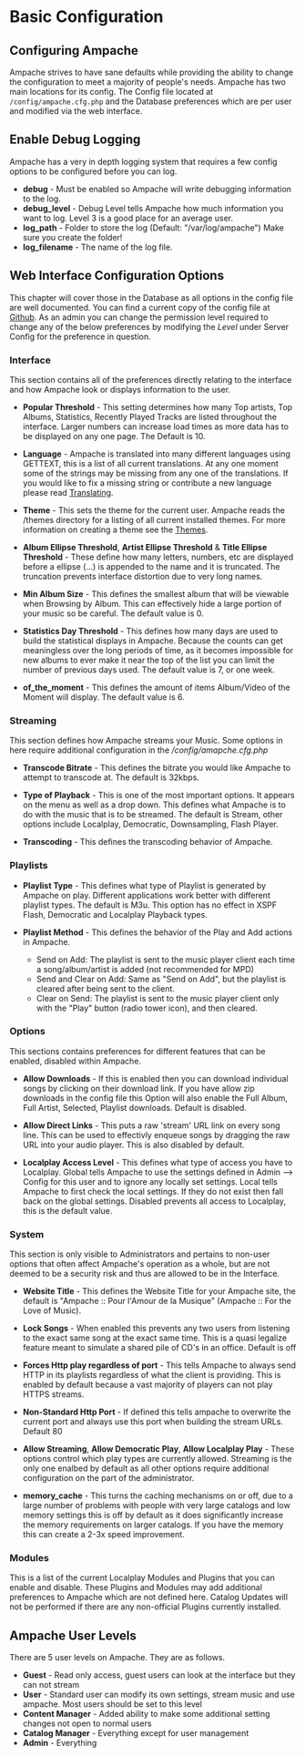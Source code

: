 # Basic Configuration

## Configuring Ampache

Ampache strives to have sane defaults while providing the ability to change the configuration to meet a majority of people's needs. Ampache has two main locations for its config. The Config file located at ```/config/ampache.cfg.php``` and the Database preferences which are per user and modified via the web interface.

## Enable Debug Logging

Ampache has a very in depth logging system that requires a few config options to be configured before you can log.

* **debug** - Must be enabled so Ampache will write debugging information to the log.
* **debug_level** - Debug Level tells Ampache how much information you want to log. Level 3 is a good place for an average user.
* **log_path** - Folder to store the log (Default: "/var/log/ampache") Make sure you create the folder!
* **log_filename** - The name of the log file.

## Web Interface Configuration Options

This chapter will cover those in the Database as all options in the config file are well documented. You can find a current copy of the config file at [Github](https://github.com/ampache/ampache/raw/master/config/ampache.cfg.php.dist). As an admin you can change the permission level required to change any of the below preferences by modifying the _Level_ under Server Config for the preference in question.

### Interface

This section contains all of the preferences directly relating to the interface and how Ampache look or displays information to the user.

* **Popular Threshold** - This setting determines how many Top artists, Top Albums, Statistics, Recently Played Tracks are listed throughout the interface. Larger numbers can increase load times as more data has to be displayed on any one page. The Default is 10.
* **Language** - Ampache is translated into many different languages using GETTEXT, this is a list of all current translations. At any one moment some of the strings may be missing from any one of the translations. If you would like to fix a missing string or contribute a new language please read [Translating](https://github.com/ampache/ampache/blob/master/locale/base/TRANSLATIONS).

* **Theme** - This sets the theme for the current user. Ampache reads the /themes directory for a listing of all current installed themes. For more information on creating a theme see the [Themes](https://github.com/ampache/ampache/wiki/Themes).

* **Album Ellipse Threshold**, **Artist Ellipse Threshold** & **Title Ellipse Threshold** - These define how many letters, numbers, etc are displayed before a ellipse (...) is appended to the name and it is truncated. The truncation prevents interface distortion due to very long names.

* **Min Album Size** - This defines the smallest album that will be viewable when Browsing by Album. This can effectively hide a large portion of your music so be careful. The default value is 0.

* **Statistics Day Threshold** - This defines how many days are used to build the statistical displays in Ampache. Because the counts can get meaningless over the long periods of time, as it becomes impossible for new albums to ever make it near the top of the list you can limit the number of previous days used. The default value is 7, or one week.

* **of_the_moment** - This defines the amount of items Album/Video of the Moment will display. The default value is 6.

### Streaming

This section defines how Ampache streams your Music. Some options in here require additional configuration in the _/config/amapche.cfg.php_

* **Transcode Bitrate** - This defines the bitrate you would like Ampache to attempt to transcode at. The default is 32kbps.

* **Type of Playback** - This is one of the most important options. It appears on the menu as well as a drop down. This defines what Ampache is to do with the music that is to be streamed. The default is Stream, other options include Localplay, Democratic, Downsampling, Flash Player.

* **Transcoding** - This defines the transcoding behavior of Ampache.

### Playlists

* **Playlist Type** - This defines what type of Playlist is generated by Ampache on play. Different applications work better with different playlist types. The default is M3u. This option has no effect in XSPF Flash, Democratic and Localplay Playback types.

* **Playlist Method** - This defines the behavior of the Play and Add actions in Ampache.
  * Send on Add: The playlist is sent to the music player client each time a song/album/artist is added (not recommended for MPD)
  * Send and Clear on Add: Same as "Send on Add", but the playlist is cleared after being sent to the client.
  * Clear on Send: The playlist is sent to the music player client only with the "Play" button (radio tower icon), and then cleared.

### Options

This sections contains preferences for different features that can be enabled, disabled within Ampache.

* **Allow Downloads** - If this is enabled then you can download individual songs by clicking on their download link. If you have allow zip downloads in the config file this Option will also enable the Full Album, Full Artist, Selected, Playlist downloads. Default is disabled.

* **Allow Direct Links** - This puts a raw 'stream' URL link on every song line. This can be used to effectivly enqueue songs by dragging the raw URL into your audio player. This is also disabled by default.

* **Localplay Access Level** - This defines what type of access you have to Localplay. Global tells Ampache to use the settings defined in Admin --> Config for this user and to ignore any locally set settings. Local tells Ampache to first check the local settings. If they do not exist then fall back on the global settings. Disabled prevents all access to Localplay, this is the default value.

### System

This section is only visible to Administrators and pertains to non-user options that often affect Ampache's operation as a whole, but are not deemed to be a security risk and thus are allowed to be in the Interface.

* **Website Title** - This defines the Website Title for your Ampache site, the default is "Ampache :: Pour l'Amour de la Musique" (Ampache :: For the Love of Music).

* **Lock Songs** - When enabled this prevents any two users from listening to the exact same song at the exact same time. This is a quasi legalize feature meant to simulate a shared pile of CD's in an office. Default is off

* **Forces Http play regardless of port** - This tells Ampache to always send HTTP in its playlists regardless of what the client is providing. This is enabled by default because a vast majority of players can not play HTTPS streams.

* **Non-Standard Http Port** - If defined this tells ampache to overwrite the current port and always use this port when building the stream URLs. Default 80

* **Allow Streaming**, **Allow Democratic Play**, **Allow Localplay Play** - These options control which play types are currently allowed. Streaming is the only one enalbed by default as all other options require additional configuration on the part of the administrator.

* **memory_cache** - This turns the caching mechanisms on or off, due to a large number of problems with people with very large catalogs and low memory settings this is off by default as it does significantly increase the memory requirements on larger catalogs. If you have the memory this can create a 2-3x speed improvement.

### Modules

This is a list of the current Localplay Modules and Plugins that you can enable and disable. These Plugins and Modules may add additional preferences to Ampache which are not defined here. Catalog Updates will not be performed if there are any non-official Plugins currently installed.

## Ampache User Levels

There are 5 user levels on Ampache. They are as follows.

* **Guest** - Read only access, guest users can look at the interface but they can not stream
* **User** - Standard user can modify its own settings, stream music and use ampache. Most users should be set to this level
* **Content Manager** - Added ability to make some additional setting changes not open to normal users
* **Catalog Manager** - Everything except for user management
* **Admin** - Everything
